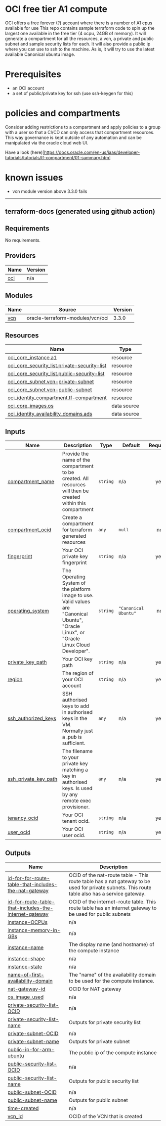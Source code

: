 # OCI free tier A1 compute

OCI offers a free forever (?) account where there is a number of A1 cpus available for use
This repo contains sample terraform code to spin up the largest one available in the free tier (4 ocpu, 24GB of memory).
It will generate a compartment for all the resources, a vcn, a private and public subnet and sample security lists for each. It will also provide a public ip where you can use to ssh to the machine.
As is, it will try to use the latest available Canonical ubuntu image.

# Prerequisites
- an OCI account
- a set of public/private key for ssh (use ssh-keygen for this)

# policies and compartments
Consider adding restrictions to a compartment and apply policies to a group with a user so that a CI/CD can only access that compartment resources. This way governance is kept outside of any automation and can be manipulated via the oracle cloud web UI.

Have a look (here)[https://docs.oracle.com/en-us/iaas/developer-tutorials/tutorials/tf-compartment/01-summary.htm]


# known issues
- vcn module version above 3.3.0 fails
---
## terraform-docs (generated using github action)
<!-- BEGIN_TF_DOCS -->
## Requirements

No requirements.

## Providers

| Name | Version |
|------|---------|
| <a name="provider_oci"></a> [oci](#provider\_oci) | n/a |

## Modules

| Name | Source | Version |
|------|--------|---------|
| <a name="module_vcn"></a> [vcn](#module\_vcn) | oracle-terraform-modules/vcn/oci | 3.3.0 |

## Resources

| Name | Type |
|------|------|
| [oci_core_instance.a1](https://registry.terraform.io/providers/hashicorp/oci/latest/docs/resources/core_instance) | resource |
| [oci_core_security_list.private-security-list](https://registry.terraform.io/providers/hashicorp/oci/latest/docs/resources/core_security_list) | resource |
| [oci_core_security_list.public-security-list](https://registry.terraform.io/providers/hashicorp/oci/latest/docs/resources/core_security_list) | resource |
| [oci_core_subnet.vcn-private-subnet](https://registry.terraform.io/providers/hashicorp/oci/latest/docs/resources/core_subnet) | resource |
| [oci_core_subnet.vcn-public-subnet](https://registry.terraform.io/providers/hashicorp/oci/latest/docs/resources/core_subnet) | resource |
| [oci_identity_compartment.tf-compartment](https://registry.terraform.io/providers/hashicorp/oci/latest/docs/resources/identity_compartment) | resource |
| [oci_core_images.os](https://registry.terraform.io/providers/hashicorp/oci/latest/docs/data-sources/core_images) | data source |
| [oci_identity_availability_domains.ads](https://registry.terraform.io/providers/hashicorp/oci/latest/docs/data-sources/identity_availability_domains) | data source |

## Inputs

| Name | Description | Type | Default | Required |
|------|-------------|------|---------|:--------:|
| <a name="input_compartment_name"></a> [compartment\_name](#input\_compartment\_name) | Provide the name of the compartment to be created. All resources will then be created within this compartment | `string` | n/a | yes |
| <a name="input_compartment_ocid"></a> [compartment\_ocid](#input\_compartment\_ocid) | Create a compartment for terraform generated resources | `any` | `null` | no |
| <a name="input_fingerprint"></a> [fingerprint](#input\_fingerprint) | Your OCI private key fingerprint | `string` | n/a | yes |
| <a name="input_operating_system"></a> [operating\_system](#input\_operating\_system) | The Operating System of the platform image to use. Valid values are "Canonical Ubuntu", "Oracle Linux", or "Oracle Linux Cloud Developer". | `string` | `"Canonical Ubuntu"` | no |
| <a name="input_private_key_path"></a> [private\_key\_path](#input\_private\_key\_path) | Your OCI key path | `string` | n/a | yes |
| <a name="input_region"></a> [region](#input\_region) | The region of your OCI account | `string` | n/a | yes |
| <a name="input_ssh_authorized_keys"></a> [ssh\_authorized\_keys](#input\_ssh\_authorized\_keys) | SSH authorised keys to add in authorised keys in the VM. Normally just a .pub is sufficient. | `any` | n/a | yes |
| <a name="input_ssh_private_key_path"></a> [ssh\_private\_key\_path](#input\_ssh\_private\_key\_path) | The filename to your private key matching a key in authorised keys. Is used by any remote exec provisioner. | `any` | n/a | yes |
| <a name="input_tenancy_ocid"></a> [tenancy\_ocid](#input\_tenancy\_ocid) | Your OCI tenant ocid. | `string` | n/a | yes |
| <a name="input_user_ocid"></a> [user\_ocid](#input\_user\_ocid) | Your OCI user ocid. | `string` | n/a | yes |

## Outputs

| Name | Description |
|------|-------------|
| <a name="output_id-for-for-route-table-that-includes-the-nat-gateway"></a> [id-for-for-route-table-that-includes-the-nat-gateway](#output\_id-for-for-route-table-that-includes-the-nat-gateway) | OCID of the nat-route table - This route table has a nat gateway to be used for private subnets. This route table also has a service gateway. |
| <a name="output_id-for-route-table-that-includes-the-internet-gateway"></a> [id-for-route-table-that-includes-the-internet-gateway](#output\_id-for-route-table-that-includes-the-internet-gateway) | OCID of the internet-route table. This route table has an internet gateway to be used for public subnets |
| <a name="output_instance-OCPUs"></a> [instance-OCPUs](#output\_instance-OCPUs) | n/a |
| <a name="output_instance-memory-in-GBs"></a> [instance-memory-in-GBs](#output\_instance-memory-in-GBs) | n/a |
| <a name="output_instance-name"></a> [instance-name](#output\_instance-name) | The display name (and hostname) of the compute instance |
| <a name="output_instance-shape"></a> [instance-shape](#output\_instance-shape) | n/a |
| <a name="output_instance-state"></a> [instance-state](#output\_instance-state) | n/a |
| <a name="output_name-of-first-availability-domain"></a> [name-of-first-availability-domain](#output\_name-of-first-availability-domain) | The "name" of the availability domain to be used for the compute instance. |
| <a name="output_nat-gateway-id"></a> [nat-gateway-id](#output\_nat-gateway-id) | OCID for NAT gateway |
| <a name="output_os_image_used"></a> [os\_image\_used](#output\_os\_image\_used) | n/a |
| <a name="output_private-security-list-OCID"></a> [private-security-list-OCID](#output\_private-security-list-OCID) | n/a |
| <a name="output_private-security-list-name"></a> [private-security-list-name](#output\_private-security-list-name) | Outputs for private security list |
| <a name="output_private-subnet-OCID"></a> [private-subnet-OCID](#output\_private-subnet-OCID) | n/a |
| <a name="output_private-subnet-name"></a> [private-subnet-name](#output\_private-subnet-name) | Outputs for private subnet |
| <a name="output_public-ip-for-arm-ubuntu"></a> [public-ip-for-arm-ubuntu](#output\_public-ip-for-arm-ubuntu) | The public ip of the compute instance |
| <a name="output_public-security-list-OCID"></a> [public-security-list-OCID](#output\_public-security-list-OCID) | n/a |
| <a name="output_public-security-list-name"></a> [public-security-list-name](#output\_public-security-list-name) | Outputs for public security list |
| <a name="output_public-subnet-OCID"></a> [public-subnet-OCID](#output\_public-subnet-OCID) | n/a |
| <a name="output_public-subnet-name"></a> [public-subnet-name](#output\_public-subnet-name) | Outputs for public subnet |
| <a name="output_time-created"></a> [time-created](#output\_time-created) | n/a |
| <a name="output_vcn_id"></a> [vcn\_id](#output\_vcn\_id) | OCID of the VCN that is created |
<!-- END_TF_DOCS -->